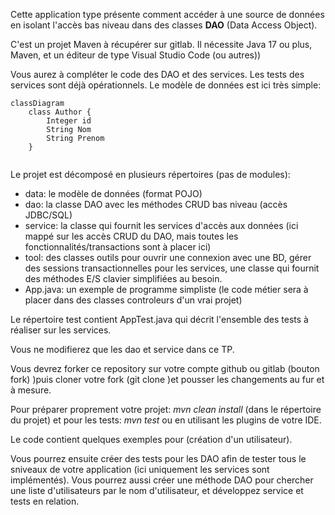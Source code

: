 Cette application type présente comment accéder à une source de données en isolant l'accès bas niveau dans des classes **DAO** (Data Access Object).

C'est un projet Maven à récupérer sur gitlab.
Il nécessite Java 17 ou plus, Maven, et un éditeur de type Visual Studio Code (ou autres))

Vous aurez à compléter le code des DAO et des services. Les tests des services sont déjà opérationnels.
Le modèle de données est ici très simple:


```mermaid
classDiagram
    class Author {
        Integer id
        String Nom  
        String Prenom  
    }
  
```

Le projet est décomposé en plusieurs répertoires (pas de modules):

* data: le modèle de données (format POJO)
* dao: la classe DAO avec les méthodes CRUD bas niveau (accès JDBC/SQL)
* service: la classe qui fournit les services d'accès aux données (ici mappé sur les accès CRUD du DAO, mais toutes les fonctionnalités/transactions sont à placer ici)
* tool: des classes outils pour ouvrir une connexion avec une BD, gérer des sessions transactionnelles pour les services, une classe qui fournit des méthodes E/S clavier simplifiées au besoin.
* App.java: un exemple de programme simpliste (le code métier sera à placer dans des classes controleurs d'un vrai projet)

Le répertoire test contient AppTest.java qui décrit l'ensemble des tests à réaliser sur les services.

Vous ne modifierez que les dao et service dans ce TP.

Vous devrez forker ce repository sur votre compte github ou gitlab (bouton fork) )puis cloner votre fork (git clone )et pousser les changements au fur et à mesure.

Pour préparer proprement votre projet:
*mvn clean install* (dans le répertoire du projet)
et pour les tests:
*mvn test*
ou en utilisant les plugins de votre IDE.

Le code contient quelques exemples pour (création d'un utilisateur).

Vous pourrez ensuite créer des tests pour les DAO afin de tester tous le sniveaux de votre application (ici uniquement les services sont implémentés).
Vous pourrez aussi créer une méthode DAO pour chercher une liste d'utilisateurs par le nom d'utilisateur, et développez service et tests en relation.
